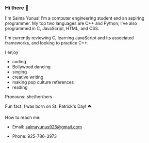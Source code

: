 ### Hi there 👋

I'm Saima Yunus! I'm a computer engineering student and an aspiring programmer. My top two languages are C++ and Python; I've also programmed in C, JavaScript, HTML, and CSS.

I'm currently reviewing C, learning JavaScript and its associated frameworks, and looking to practice C++.
  
I enjoy 
- coding
- Bollywood dancing
- singing
- creative writing
- making pop culture references
- reading 
  
Pronouns: she/her/hers
  
Fun fact: I was born on St. Patrick's Day! ☘️
  
How to reach me:
  
  - Email: saimayunus925@gmail.com

  - Phone: 925-786-3973

